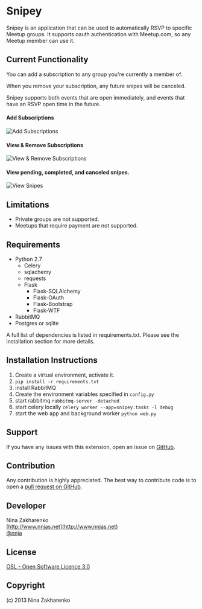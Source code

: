 Snipey
=====================
Snipey is an application that can be used to automatically RSVP to specific Meetup groups. It supports oauth authentication with Meetup.com, so any Meetup member can use it.


Current Functionality
-----------
You can add a subscription to any group you're currently a member of.

When you remove your subscription, any future snipes will be canceled.

Snipey supports both events that are open immediately, and events that have an RSVP open time in the future.

#### Add Subscriptions

![Add Subscriptions](/snipey/snipey/static/img/screenshot/add_sub.png)

#### View & Remove Subscriptions
![View & Remove Subscriptions](snipey/snipey/static/img/screenshot/view_subs.png)


#### View pending, completed, and canceled snipes.
![View Snipes](snipey/snipey/static/img/screenshot/view_snipes.png)


Limitations
-----
- Private groups are not supported.
- Meetups that require payment are not supported.

Requirements
------------
- Python 2.7	
	- Celery
	- sqlachemy
	- requests
	- Flask
		- Flask-SQLAlchemy
		- Flask-OAuth
		- Flask-Bootstrap
		- Flask-WTF
- RabbitMQ
- Postgres or sqlite

A full list of dependencies is listed in requirements.txt. Please see the installation section for more details.

Installation Instructions
-------------------------
1. Create a virtual environment, activate it.
2. `pip install -r requirements.txt`
3. install RabbitMQ
3. Create the environment variables specified in `config.py`
4. start rabbitmq `rabbitmq-server -detached`
5. start celery locally `celery worker --app=snipey.tasks -l debug`
6. start the web app and background worker `python web.py`

Support
-------
If you have any issues with this extension, open an issue on [GitHub](https://github.com/nnja/snipey/issues).

Contribution
------------
Any contribution is highly appreciated. The best way to contribute code is to open a [pull request on GitHub](https://help.github.com/articles/using-pull-requests).

Developer
---------
Nina Zakharenko  
[http://www.nnjas.net](http://www.nnjas.net)  
[@nnja](https://twitter.com/nnja)

License
-------
[OSL - Open Software Licence 3.0](http://opensource.org/licenses/osl-3.0.php)

Copyright
---------
(c) 2013 Nina Zakharenko

